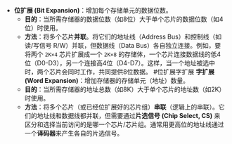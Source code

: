  *   **位扩展 (Bit Expansion)**：增加每个存储单元的数据位数。
        *   **目的**：当所需存储器的数据位数（如8位）大于单个芯片的数据位数（如4位）时使用。
        *   **方法**：将多个芯片**并联**。将它们的地址线（Address Bus）和控制线（如读/写信号 R/W）并联，但数据线（Data Bus）各自独立连接。例如，要将两个 `2K×4` 芯片扩展成一个 `2K×8` 的存储体，一个芯片连接数据线的低4位（D0-D3），另一个连接高4位（D4-D7）。这样，当一个地址被选中时，两个芯片会同时工作，共同提供8位数据。
#位扩展字扩展 
       **字扩展 (Word Expansion)**：增加存储器的存储单元（地址）数量。
        *   **目的**：当所需存储器的地址总数（如8K）大于单个芯片的地址数（如2K）时使用。
        *   **方法**：将多个芯片（或已经位扩展好的芯片组）**串联**（逻辑上的串联）。它们的地址线和数据线都并联，但需要通过**片选信号 (Chip Select, CS)** 来区分和选择当前访问的是哪一个芯片/芯片组。通常用更高位的地址线通过一个**译码器**来产生各自的片选信号。